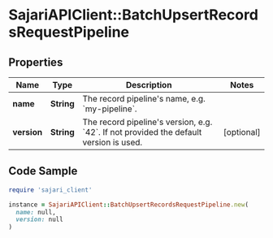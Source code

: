 # SajariAPIClient::BatchUpsertRecordsRequestPipeline

## Properties

| Name | Type | Description | Notes |
| ---- | ---- | ----------- | ----- |
| **name** | **String** | The record pipeline&#39;s name, e.g. &#x60;my-pipeline&#x60;. |  |
| **version** | **String** | The record pipeline&#39;s version, e.g. &#x60;42&#x60;.  If not provided the default version is used. | [optional] |

## Code Sample

```ruby
require 'sajari_client'

instance = SajariAPIClient::BatchUpsertRecordsRequestPipeline.new(
  name: null,
  version: null
)
```

